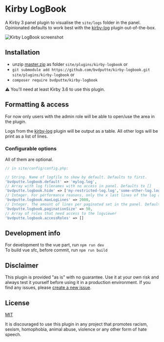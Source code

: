 # Kirby LogBook

A Kirby 3 panel plugin to visualise the `site/logs` folder in the panel.\
Opinionated defaults to work best with the [kirby-log](https://github.com/bvdputte/kirby-log/) plugin out-of-the-box.

![Kirby LogBook screenshot](https://user-images.githubusercontent.com/490505/169391062-18c95875-8654-458d-bc93-87ff187a35d4.png)

## Installation

- unzip [master.zip](https://github.com/bvdputte/kirby-logbook/archive/master.zip) as folder `site/plugins/kirby-logbook` or
- `git submodule add https://github.com/bvdputte/kirby-logbook.git site/plugins/kirby-logbook` or
- `composer require bvdputte/kirby-logbook`

⚠️ You'll need at least Kirby 3.6 to use this plugin.

## Formatting & access

For now only users with the admin role will be able to open/use the area in the plugin.

Logs from the [kirby-log](https://github.com/bvdputte/kirby-log/) plugin will be output as a table. All other logs will be print as a list of lines.

### Configurable options

All of them are optional.

```php
// in site/config/config.php:

// String. Name of logfile to show by default. Defaults to first.
'bvdputte.logbook.default' => 'mylog.log',
// Array with log filenames with no access in panel. Defaults to []
'bvdputte.logbook.hide' => ['my-restricted-log.log','some-other-log.log'],
// Integer. For performance reasons, only the x last lines of the log are being fetched and shown. Defaults to 2500
'bvdputte.logbook.maxLogLines' => 2000,
// Integer. The amount of lines per paginated set in the panel. Defaults to 25
'bvdputte.logbook.paginationSize' => 50,
// Array of roles that need access to the logviewer
'bvdputte.logbook.accessRoles' => [] 
```

## Development info

For development to the vue part, run `npm run dev`\
To build vue sfc, before commit, run `npm run build`


## Disclaimer

This plugin is provided "as is" with no guarantee. Use it at your own risk and always test it yourself before using it in a production environment. If you find any issues, please [create a new issue](https://github.com/bvdputte/kirby-logbook/issues/new).

## License

[MIT](https://opensource.org/licenses/MIT)

It is discouraged to use this plugin in any project that promotes racism, sexism, homophobia, animal abuse, violence or any other form of hate speech.
